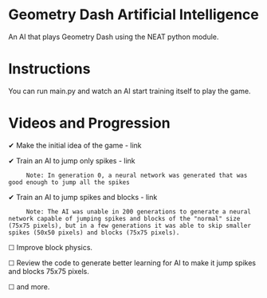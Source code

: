 # Geometry Dash Artificial Intelligence

An AI that plays Geometry Dash using the NEAT python module.

# Instructions

You can run main.py and watch an AI start training itself to play the game.

# Videos and Progression

   ✔ Make the initial idea of the game - link
   
   ✔ Train an AI to jump only spikes - link
   
         Note: In generation 0, a neural network was generated that was good enough to jump all the spikes
         
   ✔ Train an AI to jump spikes and blocks - link
   
         Note: The AI was unable in 200 generations to generate a neural network capable of jumping spikes and blocks of the "normal" size (75x75 pixels), but in a few generations it was able to skip smaller spikes (50x50 pixels) and blocks (75x75 pixels).
         
   ☐ Improve block physics.
   
   ☐ Review the code to generate better learning for AI to make it jump spikes and blocks 75x75 pixels.
   
   ☐ and more.
   
